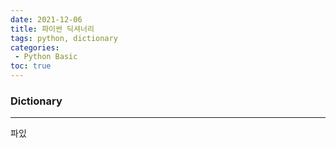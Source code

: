 ```yaml
---
date: 2021-12-06
title: 파이썬 딕셔너리
tags: python, dictionary
categories: 
 - Python Basic
toc: true
---
```

### **Dictionary**
---

파있

